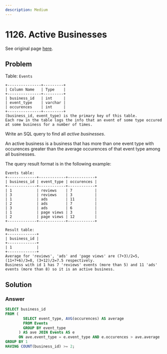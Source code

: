 ```yaml
---
description: Medium
---
```


# 1126. Active Businesses

See original page [here](https://leetcode.com/problems/active-businesses).

## Problem

Table: `Events`

```text
+---------------+---------+
| Column Name   | Type    |
+---------------+---------+
| business_id   | int     |
| event_type    | varchar |
| occurences    | int     | 
+---------------+---------+
(business_id, event_type) is the primary key of this table.
Each row in the table logs the info that an event of some type occured at some business for a number of times.
```

Write an SQL query to find all _active businesses_.

An active business is a business that has more than one event type with occurences greater than the average occurences of that event type among all businesses.

The query result format is in the following example:

```text
Events table:
+-------------+------------+------------+
| business_id | event_type | occurences |
+-------------+------------+------------+
| 1           | reviews    | 7          |
| 3           | reviews    | 3          |
| 1           | ads        | 11         |
| 2           | ads        | 7          |
| 3           | ads        | 6          |
| 1           | page views | 3          |
| 2           | page views | 12         |
+-------------+------------+------------+

Result table:
+-------------+
| business_id |
+-------------+
| 1           |
+-------------+ 
Average for 'reviews', 'ads' and 'page views' are (7+3)/2=5, (11+7+6)/3=8, (3+12)/2=7.5 respectively.
Business with id 1 has 7 'reviews' events (more than 5) and 11 'ads' events (more than 8) so it is an active business.
```

## Solution

### Answer

```sql
SELECT business_id
FROM (
        SELECT event_type, AVG(occurences) AS average
        FROM Events
        GROUP BY event_type
      ) AS ave JOIN Events AS e
      ON ave.event_type = e.event_type AND e.occurences > ave.average
GROUP BY 1
HAVING COUNT(business_id) >= 2;
```

